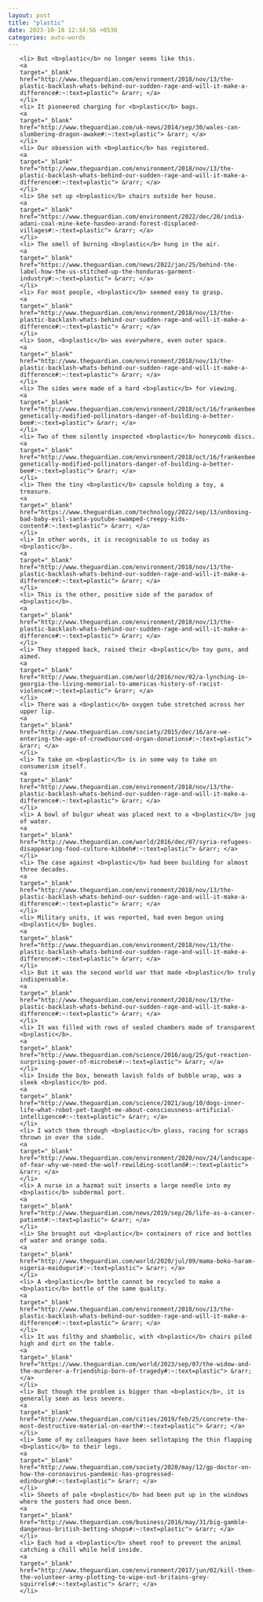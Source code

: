 ```yaml
---
layout: post
title: "plastic"
date: 2023-10-10 12:34:56 +0530
categories: auto-words
---
```

<ol>

    <li> But <b>plastic</b> no longer seems like this.
    <a 
    target="_blank" 
    href="http://www.theguardian.com/environment/2018/nov/13/the-plastic-backlash-whats-behind-our-sudden-rage-and-will-it-make-a-difference#:~:text=plastic"> &rarr; </a>
    </li>
    <li> It pioneered charging for <b>plastic</b> bags.
    <a 
    target="_blank" 
    href="http://www.theguardian.com/uk-news/2014/sep/30/wales-can-slumbering-dragon-awake#:~:text=plastic"> &rarr; </a>
    </li>
    <li> Our obsession with <b>plastic</b> has registered.
    <a 
    target="_blank" 
    href="http://www.theguardian.com/environment/2018/nov/13/the-plastic-backlash-whats-behind-our-sudden-rage-and-will-it-make-a-difference#:~:text=plastic"> &rarr; </a>
    </li>
    <li> She set up <b>plastic</b> chairs outside her house.
    <a 
    target="_blank" 
    href="https://www.theguardian.com/environment/2022/dec/20/india-adani-coal-mine-kete-hasdeo-arand-forest-displaced-villages#:~:text=plastic"> &rarr; </a>
    </li>
    <li> The smell of burning <b>plastic</b> hung in the air.
    <a 
    target="_blank" 
    href="https://www.theguardian.com/news/2022/jan/25/behind-the-label-how-the-us-stitched-up-the-honduras-garment-industry#:~:text=plastic"> &rarr; </a>
    </li>
    <li> For most people, <b>plastic</b> seemed easy to grasp.
    <a 
    target="_blank" 
    href="http://www.theguardian.com/environment/2018/nov/13/the-plastic-backlash-whats-behind-our-sudden-rage-and-will-it-make-a-difference#:~:text=plastic"> &rarr; </a>
    </li>
    <li> Soon, <b>plastic</b> was everywhere, even outer space.
    <a 
    target="_blank" 
    href="http://www.theguardian.com/environment/2018/nov/13/the-plastic-backlash-whats-behind-our-sudden-rage-and-will-it-make-a-difference#:~:text=plastic"> &rarr; </a>
    </li>
    <li> The sides were made of a hard <b>plastic</b> for viewing.
    <a 
    target="_blank" 
    href="http://www.theguardian.com/environment/2018/oct/16/frankenbees-genetically-modified-pollinators-danger-of-building-a-better-bee#:~:text=plastic"> &rarr; </a>
    </li>
    <li> Two of them silently inspected <b>plastic</b> honeycomb discs.
    <a 
    target="_blank" 
    href="http://www.theguardian.com/environment/2018/oct/16/frankenbees-genetically-modified-pollinators-danger-of-building-a-better-bee#:~:text=plastic"> &rarr; </a>
    </li>
    <li> Then the tiny <b>plastic</b> capsule holding a toy, a treasure.
    <a 
    target="_blank" 
    href="https://www.theguardian.com/technology/2022/sep/13/unboxing-bad-baby-evil-santa-youtube-swamped-creepy-kids-content#:~:text=plastic"> &rarr; </a>
    </li>
    <li> In other words, it is recognisable to us today as <b>plastic</b>.
    <a 
    target="_blank" 
    href="http://www.theguardian.com/environment/2018/nov/13/the-plastic-backlash-whats-behind-our-sudden-rage-and-will-it-make-a-difference#:~:text=plastic"> &rarr; </a>
    </li>
    <li> This is the other, positive side of the paradox of <b>plastic</b>.
    <a 
    target="_blank" 
    href="http://www.theguardian.com/environment/2018/nov/13/the-plastic-backlash-whats-behind-our-sudden-rage-and-will-it-make-a-difference#:~:text=plastic"> &rarr; </a>
    </li>
    <li> They stepped back, raised their <b>plastic</b> toy guns, and aimed.
    <a 
    target="_blank" 
    href="http://www.theguardian.com/world/2016/nov/02/a-lynching-in-georgia-the-living-memorial-to-americas-history-of-racist-violence#:~:text=plastic"> &rarr; </a>
    </li>
    <li> There was a <b>plastic</b> oxygen tube stretched across her upper lip.
    <a 
    target="_blank" 
    href="http://www.theguardian.com/society/2015/dec/16/are-we-entering-the-age-of-crowdsourced-organ-donations#:~:text=plastic"> &rarr; </a>
    </li>
    <li> To take on <b>plastic</b> is in some way to take on consumerism itself.
    <a 
    target="_blank" 
    href="http://www.theguardian.com/environment/2018/nov/13/the-plastic-backlash-whats-behind-our-sudden-rage-and-will-it-make-a-difference#:~:text=plastic"> &rarr; </a>
    </li>
    <li> A bowl of bulgur wheat was placed next to a <b>plastic</b> jug of water.
    <a 
    target="_blank" 
    href="http://www.theguardian.com/world/2016/dec/07/syria-refugees-disappearing-food-culture-kibbeh#:~:text=plastic"> &rarr; </a>
    </li>
    <li> The case against <b>plastic</b> had been building for almost three decades.
    <a 
    target="_blank" 
    href="http://www.theguardian.com/environment/2018/nov/13/the-plastic-backlash-whats-behind-our-sudden-rage-and-will-it-make-a-difference#:~:text=plastic"> &rarr; </a>
    </li>
    <li> Military units, it was reported, had even begun using <b>plastic</b> bugles.
    <a 
    target="_blank" 
    href="http://www.theguardian.com/environment/2018/nov/13/the-plastic-backlash-whats-behind-our-sudden-rage-and-will-it-make-a-difference#:~:text=plastic"> &rarr; </a>
    </li>
    <li> But it was the second world war that made <b>plastic</b> truly indispensable.
    <a 
    target="_blank" 
    href="http://www.theguardian.com/environment/2018/nov/13/the-plastic-backlash-whats-behind-our-sudden-rage-and-will-it-make-a-difference#:~:text=plastic"> &rarr; </a>
    </li>
    <li> It was filled with rows of sealed chambers made of transparent <b>plastic</b>.
    <a 
    target="_blank" 
    href="http://www.theguardian.com/science/2016/aug/25/gut-reaction-surprising-power-of-microbes#:~:text=plastic"> &rarr; </a>
    </li>
    <li> Inside the box, beneath lavish folds of bubble wrap, was a sleek <b>plastic</b> pod.
    <a 
    target="_blank" 
    href="http://www.theguardian.com/science/2021/aug/10/dogs-inner-life-what-robot-pet-taught-me-about-consciousness-artificial-intelligence#:~:text=plastic"> &rarr; </a>
    </li>
    <li> I watch them through <b>plastic</b> glass, racing for scraps thrown in over the side.
    <a 
    target="_blank" 
    href="http://www.theguardian.com/environment/2020/nov/24/landscape-of-fear-why-we-need-the-wolf-rewilding-scotland#:~:text=plastic"> &rarr; </a>
    </li>
    <li> A nurse in a hazmat suit inserts a large needle into my <b>plastic</b> subdermal port.
    <a 
    target="_blank" 
    href="http://www.theguardian.com/news/2019/sep/26/life-as-a-cancer-patient#:~:text=plastic"> &rarr; </a>
    </li>
    <li> She brought out <b>plastic</b> containers of rice and bottles of water and orange soda.
    <a 
    target="_blank" 
    href="http://www.theguardian.com/world/2020/jul/09/mama-boko-haram-nigeria-maiduguri#:~:text=plastic"> &rarr; </a>
    </li>
    <li> A <b>plastic</b> bottle cannot be recycled to make a <b>plastic</b> bottle of the same quality.
    <a 
    target="_blank" 
    href="http://www.theguardian.com/environment/2018/nov/13/the-plastic-backlash-whats-behind-our-sudden-rage-and-will-it-make-a-difference#:~:text=plastic"> &rarr; </a>
    </li>
    <li> It was filthy and shambolic, with <b>plastic</b> chairs piled high and dirt on the table.
    <a 
    target="_blank" 
    href="https://www.theguardian.com/world/2023/sep/07/the-widow-and-the-murderer-a-friendship-born-of-tragedy#:~:text=plastic"> &rarr; </a>
    </li>
    <li> But though the problem is bigger than <b>plastic</b>, it is generally seen as less severe.
    <a 
    target="_blank" 
    href="http://www.theguardian.com/cities/2019/feb/25/concrete-the-most-destructive-material-on-earth#:~:text=plastic"> &rarr; </a>
    </li>
    <li> Some of my colleagues have been sellotaping the thin flapping <b>plastic</b> to their legs.
    <a 
    target="_blank" 
    href="http://www.theguardian.com/society/2020/may/12/gp-doctor-on-how-the-coronavirus-pandemic-has-progressed-edinburgh#:~:text=plastic"> &rarr; </a>
    </li>
    <li> Sheets of pale <b>plastic</b> had been put up in the windows where the posters had once been.
    <a 
    target="_blank" 
    href="http://www.theguardian.com/business/2016/may/31/big-gamble-dangerous-british-betting-shops#:~:text=plastic"> &rarr; </a>
    </li>
    <li> Each had a <b>plastic</b> sheet roof to prevent the animal catching a chill while held inside.
    <a 
    target="_blank" 
    href="http://www.theguardian.com/environment/2017/jun/02/kill-them-the-volunteer-army-plotting-to-wipe-out-britains-grey-squirrels#:~:text=plastic"> &rarr; </a>
    </li>